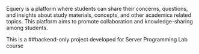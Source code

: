 Equery is a platform where students can share their concerns, questions, and insights about study materials, concepts, and other academics related topics. This platform aims to promote collaboration and knowledge-sharing among students.

This is a ##backend-only project developed for Server Programming Lab course
